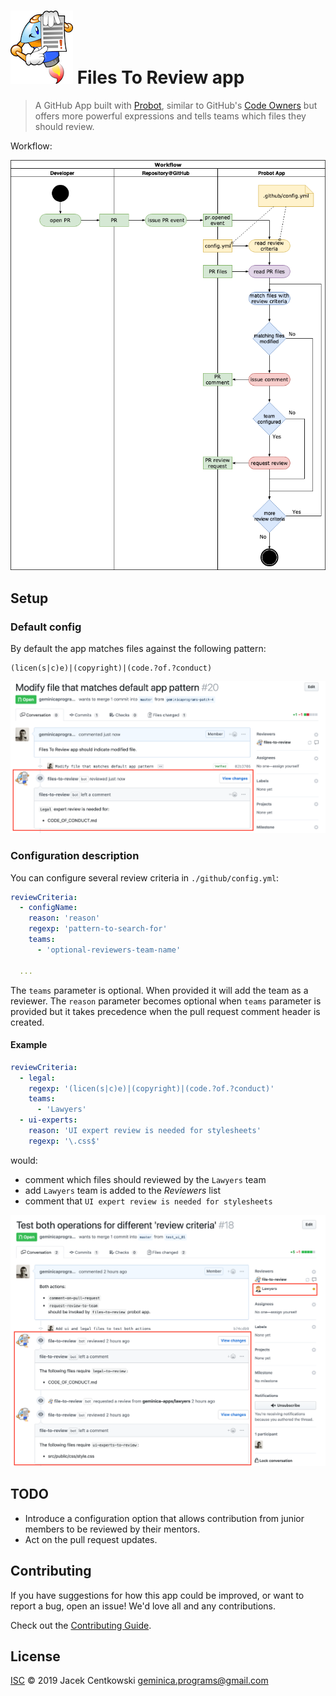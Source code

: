 # ![cipy rules](./assets/cipy_rules_small.png) Files To Review app

> A GitHub App built with [Probot](https://github.com/probot/probot), similar to GitHub's [Code Owners](https://help.github.com/en/articles/about-code-owners)
but offers more powerful expressions and tells teams which files they should review.

Workflow:

![legal-to-review flow](./assets/legal-to-review-flow.png?raw=true)

## Setup

### Default config

By default the app matches files against the following pattern:
```regexp
(licen(s|c)e)|(copyright)|(code.?of.?conduct)
```
![legal-should-review comment](./assets/comment.png?raw=true)

### Configuration description

You can configure several review criteria in `./github/config.yml`:
```yaml
reviewCriteria:
  - configName:
    reason: 'reason'
    regexp: 'pattern-to-search-for'
    teams:
      - 'optional-reviewers-team-name'

  ...
```
The `teams` parameter is optional. When provided it will add the team as a reviewer.
The `reason` parameter becomes optional when `teams` parameter is provided but it
takes precedence when the pull request comment header is created.

#### Example

```yaml
reviewCriteria:
  - legal:
    regexp: '(licen(s|c)e)|(copyright)|(code.?of.?conduct)'
    teams:
      - 'Lawyers'
  - ui-experts:
    reason: 'UI expert review is needed for stylesheets'
    regexp: '\.css$'
```
would:
* comment which files should reviewed by the `Lawyers` team
* add `Lawyers` team is added to the _Reviewers_ list
* comment that `UI expert review is needed for stylesheets`

![both-modes](./assets/combined.png?raw=true)

## TODO

* Introduce a configuration option that allows contribution from junior members to be reviewed by their mentors.
* Act on the pull request updates.

## Contributing

If you have suggestions for how this app could be improved, or want to report a bug, open an issue! We'd love all and any contributions.

Check out the [Contributing Guide](CONTRIBUTING.md).

## License

[ISC](LICENSE) © 2019 Jacek Centkowski <geminica.programs@gmail.com>
